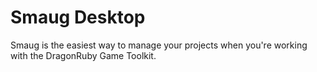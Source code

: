 # Smaug Desktop

Smaug is the easiest way to manage your projects when you're working with the DragonRuby Game Toolkit.
